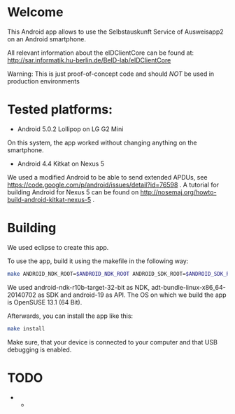# Welcome

This Android app allows to use the Selbstauskunft Service of Ausweisapp2 on an Android smartphone.

All relevant information about the eIDClientCore can be found at:
http://sar.informatik.hu-berlin.de/BeID-lab/eIDClientCore

Warning: This is just proof-of-concept code and should _NOT_ be used in
production environments

# Tested platforms:

* Android 5.0.2 Lollipop on LG G2 Mini

On this system, the app worked without changing anything on the smartphone.

* Android 4.4 Kitkat on Nexus 5

We used a modified Android to be able to send extended APDUs, see https://code.google.com/p/android/issues/detail?id=76598 . A tutorial for building Android for Nexus 5 can be found on http://nosemaj.org/howto-build-android-kitkat-nexus-5 .

# Building

We used eclipse to create this app.

To use the app, build it using the makefile in the following way:

```sh
make ANDROID_NDK_ROOT=$ANDROID_NDK_ROOT ANDROID_SDK_ROOT=$ANDROID_SDK_ROOT ANDROID_API=$ANDROID_API
```

We used android-ndk-r10b-target-32-bit as NDK, adt-bundle-linux-x86_64-20140702 as SDK and android-19 as API. The OS on which we build the app is OpenSUSE 13.1 (64 Bit).

Afterwards, you can install the app like this:

```sh
make install
```

Make sure, that your device is connected to your computer and that USB debugging is enabled.

# TODO

* -